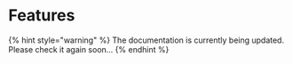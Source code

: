# Features

{% hint style="warning" %}
The documentation is currently being updated. Please check it again soon...
{% endhint %}

